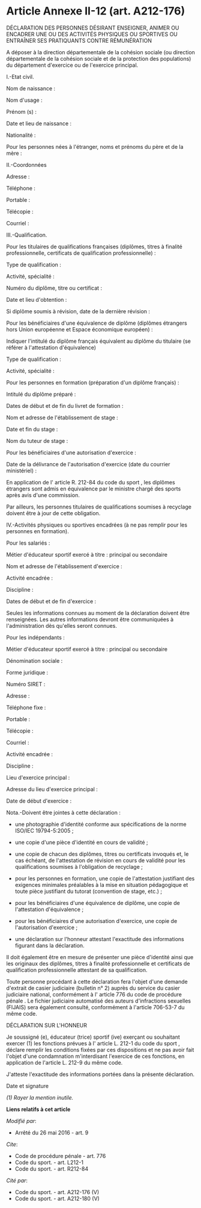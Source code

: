 # Article Annexe II-12 (art. A212-176)

DÉCLARATION DES PERSONNES DÉSIRANT ENSEIGNER, ANIMER OU ENCADRER UNE OU DES ACTIVITÉS PHYSIQUES OU SPORTIVES OU ENTRAÎNER SES
PRATIQUANTS CONTRE RÉMUNÉRATION 

A déposer à la direction départementale de la cohésion sociale (ou direction départementale de la cohésion sociale et de la
protection des populations) du département d'exercice ou de l'exercice principal. 

I.-Etat civil. 

Nom de naissance : 

Nom d'usage : 

Prénom (s) : 

Date et lieu de naissance : 

Nationalité : 

Pour les personnes nées à l'étranger, noms et prénoms du père et de la mère : 

II.-Coordonnées 

Adresse : 

Téléphone : 

Portable : 

Télécopie : 

Courriel : 

III.-Qualification. 

Pour les titulaires de qualifications françaises (diplômes, titres à finalité professionnelle, certificats de qualification
professionnelle) : 

Type de qualification : 

Activité, spécialité : 

Numéro du diplôme, titre ou certificat : 

Date et lieu d'obtention : 

Si diplôme soumis à révision, date de la dernière révision : 

Pour les bénéficiaires d'une équivalence de diplôme (diplômes étrangers hors Union européenne et Espace économique
européen) : 

Indiquer l'intitulé du diplôme français équivalent au diplôme du titulaire (se référer à l'attestation d'équivalence) 

Type de qualification : 

Activité, spécialité : 

Pour les personnes en formation (préparation d'un diplôme français) : 

Intitulé du diplôme préparé : 

Dates de début et de fin du livret de formation : 

Nom et adresse de l'établissement de stage : 

Date et fin du stage : 

Nom du tuteur de stage : 

Pour les bénéficiaires d'une autorisation d'exercice : 

Date de la délivrance de l'autorisation d'exercice (date du courrier ministériel) : 

En application de l'
article R. 212-84 du code du sport
, les diplômes étrangers sont admis en équivalence par le ministre chargé des sports après avis d'une commission. 

Par ailleurs, les personnes titulaires de qualifications soumises à recyclage doivent être à jour de cette obligation. 

IV.-Activités physiques ou sportives encadrées (à ne pas remplir pour les personnes en formation). 

Pour les salariés : 

Métier d'éducateur sportif exercé à titre : principal ou secondaire 

Nom et adresse de l'établissement d'exercice : 

Activité encadrée : 

Discipline : 

Dates de début et de fin d'exercice : 

Seules les informations connues au moment de la déclaration doivent être renseignées. Les autres informations devront être
communiquées à l'administration dès qu'elles seront connues. 

Pour les indépendants : 

Métier d'éducateur sportif exercé à titre : principal ou secondaire 

Dénomination sociale : 

Forme juridique : 

Numéro SIRET : 

Adresse : 

Téléphone fixe : 

Portable : 

Télécopie : 

Courriel : 

Activité encadrée : 

Discipline : 

Lieu d'exercice principal : 

Adresse du lieu d'exercice principal : 

Date de début d'exercice : 

Nota.-Doivent être jointes à cette déclaration :

- une photographie d'identité conforme aux spécifications de la norme ISO/IEC 19794-5:2005 ;

- une copie d'une pièce d'identité en cours de validité ;

- une copie de chacun des diplômes, titres ou certificats invoqués et, le cas échéant, de l'attestation de révision en cours
de validité pour les qualifications soumises à l'obligation de recyclage ;

- pour les personnes en formation, une copie de l'attestation justifiant des exigences minimales préalables à la mise en
situation pédagogique et toute pièce justifiant du tutorat (convention de stage, etc.) ;

- pour les bénéficiaires d'une équivalence de diplôme, une copie de l'attestation d'équivalence ;

- pour les bénéficiaires d'une autorisation d'exercice, une copie de l'autorisation d'exercice ;

- une déclaration sur l'honneur attestant l'exactitude des informations figurant dans la déclaration. 

Il doit également être en mesure de présenter une pièce d'identité ainsi que les originaux des diplômes, titres à finalité
professionnelle et certificats de qualification professionnelle attestant de sa qualification. 

Toute personne procédant à cette déclaration fera l'objet d'une demande d'extrait de casier judiciaire (bulletin n° 2) auprès
du service du casier judiciaire national, conformément à l'
article 776 du code de procédure pénale
. Le fichier judiciaire automatisé des auteurs d'infractions sexuelles (FIJAIS) sera également consulté, conformément à
l'article 706-53-7 du même code. 

DÉCLARATION SUR L'HONNEUR 

Je soussigné (e), éducateur (trice) sportif (ive) exerçant ou souhaitant exercer (1) les fonctions prévues à l'
article L. 212-1 du code du sport
, déclare remplir les conditions fixées par ces dispositions et ne pas avoir fait l'objet d'une condamnation m'interdisant
l'exercice de ces fonctions, en application de l'article L. 212-9 du même code. 

J'atteste l'exactitude des informations portées dans la présente déclaration. 

Date et signature 

_(1) Rayer la mention inutile._

**Liens relatifs à cet article**

_Modifié par_:

  - Arrêté du 26 mai 2016 - art. 9

_Cite_:

  - Code de procédure pénale - art. 776
  - Code du sport. - art. L212-1
  - Code du sport. - art. R212-84

_Cité par_:

  - Code du sport. - art. A212-176 (V)
  - Code du sport. - art. A212-180 (V)

